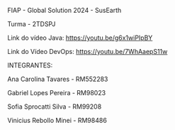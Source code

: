 FIAP - Global Solution 2024 - SusEarth

Turma - 2TDSPJ

Link do vídeo Java: https://youtu.be/g6x1wiPIpBY

Link do Vídeo DevOps: https://youtu.be/7WhAaepS11w

INTEGRANTES:

Ana Carolina Tavares - RM552283

Gabriel Lopes Pereira - RM98023

Sofia Sprocatti Silva - RM99208

Vinicius Rebollo Minei - RM98486
